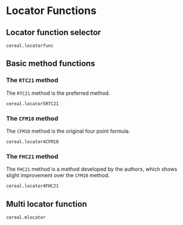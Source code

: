 # Locator Functions

## Locator function selector

```@docs
cereal.locatorfunc
```

## Basic method functions

### The `RTC21` method

The `RTC21` method is the preferred method.

```@docs
cereal.locator5RTC21
```

### The `CFM10` method

The `CFM10` method is the original four point formula.

```@docs
cereal.locator4CFM10
```
### The `FHC21` method

The `FHC21` method is a method developed by the authors, which shows slight improvement over the `CFM10` method.

```@docs
cereal.locator4FHC21
```

## Multi locator function

```@docs
cereal.mlocator
```

